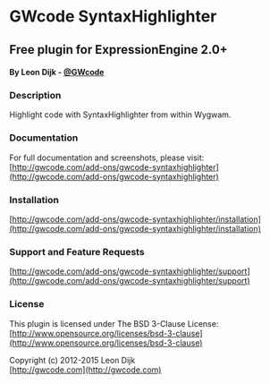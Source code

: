 # GWcode SyntaxHighlighter
## Free plugin for ExpressionEngine 2.0+
#### By Leon Dijk - [@GWcode](http://twitter.com/gwcode)

### Description

Highlight code with SyntaxHighlighter from within Wygwam.

### Documentation

For full documentation and screenshots, please visit:  
[http://gwcode.com/add-ons/gwcode-syntaxhighlighter](http://gwcode.com/add-ons/gwcode-syntaxhighlighter)

### Installation

[http://gwcode.com/add-ons/gwcode-syntaxhighlighter/installation](http://gwcode.com/add-ons/gwcode-syntaxhighlighter/installation)

### Support and Feature Requests
[http://gwcode.com/add-ons/gwcode-syntaxhighlighter/support](http://gwcode.com/add-ons/gwcode-syntaxhighlighter/support)

### License
This plugin is licensed under The BSD 3-Clause License:  
[http://www.opensource.org/licenses/bsd-3-clause](http://www.opensource.org/licenses/bsd-3-clause)

Copyright (c) 2012-2015 Leon Dijk  
[http://gwcode.com](http://gwcode.com)
